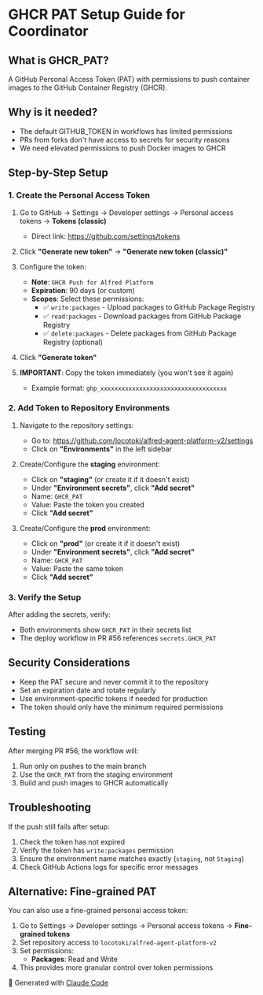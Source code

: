 # GHCR PAT Setup Guide for Coordinator

## What is GHCR_PAT?
A GitHub Personal Access Token (PAT) with permissions to push container images to the GitHub Container Registry (GHCR).

## Why is it needed?
- The default GITHUB_TOKEN in workflows has limited permissions
- PRs from forks don't have access to secrets for security reasons
- We need elevated permissions to push Docker images to GHCR

## Step-by-Step Setup

### 1. Create the Personal Access Token

1. Go to GitHub → Settings → Developer settings → Personal access tokens → **Tokens (classic)**
   - Direct link: https://github.com/settings/tokens

2. Click **"Generate new token"** → **"Generate new token (classic)"**

3. Configure the token:
   - **Note**: `GHCR Push for Alfred Platform`
   - **Expiration**: 90 days (or custom)
   - **Scopes**: Select these permissions:
     - ✅ `write:packages` - Upload packages to GitHub Package Registry
     - ✅ `read:packages` - Download packages from GitHub Package Registry
     - ✅ `delete:packages` - Delete packages from GitHub Package Registry (optional)

4. Click **"Generate token"**

5. **IMPORTANT**: Copy the token immediately (you won't see it again)
   - Example format: `ghp_xxxxxxxxxxxxxxxxxxxxxxxxxxxxxxxxxxxx`

### 2. Add Token to Repository Environments

1. Navigate to the repository settings:
   - Go to: https://github.com/locotoki/alfred-agent-platform-v2/settings
   - Click on **"Environments"** in the left sidebar

2. Create/Configure the **staging** environment:
   - Click on **"staging"** (or create it if it doesn't exist)
   - Under **"Environment secrets"**, click **"Add secret"**
   - Name: `GHCR_PAT`
   - Value: Paste the token you created
   - Click **"Add secret"**

3. Create/Configure the **prod** environment:
   - Click on **"prod"** (or create it if it doesn't exist)
   - Under **"Environment secrets"**, click **"Add secret"**
   - Name: `GHCR_PAT`
   - Value: Paste the same token
   - Click **"Add secret"**

### 3. Verify the Setup

After adding the secrets, verify:
- Both environments show `GHCR_PAT` in their secrets list
- The deploy workflow in PR #56 references `secrets.GHCR_PAT`

## Security Considerations

- Keep the PAT secure and never commit it to the repository
- Set an expiration date and rotate regularly
- Use environment-specific tokens if needed for production
- The token should only have the minimum required permissions

## Testing

After merging PR #56, the workflow will:
1. Run only on pushes to the main branch
2. Use the `GHCR_PAT` from the staging environment
3. Build and push images to GHCR automatically

## Troubleshooting

If the push still fails after setup:
1. Check the token has not expired
2. Verify the token has `write:packages` permission
3. Ensure the environment name matches exactly (`staging`, not `Staging`)
4. Check GitHub Actions logs for specific error messages

## Alternative: Fine-grained PAT

You can also use a fine-grained personal access token:
1. Go to Settings → Developer settings → Personal access tokens → **Fine-grained tokens**
2. Set repository access to `locotoki/alfred-agent-platform-v2`
3. Set permissions:
   - **Packages**: Read and Write
4. This provides more granular control over token permissions

🤖 Generated with [Claude Code](https://claude.ai/code)